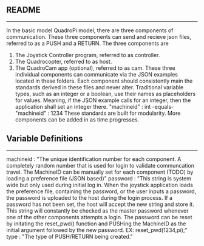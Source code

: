README
-----------------------------------------
-----------------------------------------
In the basic model QuadroPi model, there are three components of communication. These three components can send and recieve json files, referred to as a PUSH and a RETURN.
The three components are
1. The Joystick Controller program, referred to as controller.
2. The Quadrocopter, referred to as host.
2. The QuadroCam app (optional), referred to as cam.
These three individual components can communicate via the JSON examples located in these folders. Each component should consistently main the standards derived in these files and never alter. Traditional variable types, such as an integer or a boolean, use their names as placeholders for values. Meaning, if the JSON example calls for an integer, then the application shall set an integer there.
 "machineid" : int
	-equals-
 "machineid" : 1234
These standards are built for modularity. More components can be added in as time progresses.
 
Variable Definitions
-----------------------------------------
-----------------------------------------
machineid : "The unique identification number for each component. A completely random number that is used for login to validate communcation travel. The MachineID can be manually set for each component (TODO) by loading a preference file (JSON based)"
password : "This string is system wide but only used during initial log in. When the joystick application loads the preference file, containing the password, or the user inputs a password, the password is uploaded to the host during the login process. If a password has not been set, the host will accept the new string and store it. This string will constantly be checked as the master password whenever one of the other components attempts a login. The password can be reset by initating the reset_pwd() function and PUSHing the MachineID as the initial argument followed by the new password. EX: reset_pwd(1234,pi);"
type : "The type of PUSH/RETURN being created."
